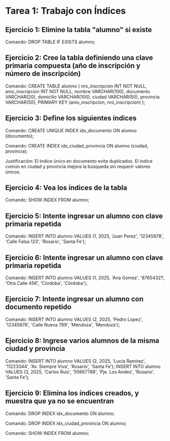 # Tarea 1: Trabajo con Índices

## Ejercicio 1: Elimine la tabla "alumno" si existe

Comando:
DROP TABLE IF EXISTS alumno;

## Ejercicio 2: Cree la tabla definiendo una clave primaria compuesta (año de inscripción y número de inscripción)

Comando:
CREATE TABLE alumno (
    nro_inscripcion INT NOT NULL,
    anio_inscripcion INT NOT NULL,
    nombre VARCHAR(100),
    documento VARCHAR(20),
    domicilio VARCHAR(100),
    ciudad VARCHAR(50),
    provincia VARCHAR(50),
    PRIMARY KEY (anio_inscripcion, nro_inscripcion)
);

## Ejercicio 3: Define los siguientes índices

Comando:
CREATE UNIQUE INDEX idx_documento ON alumno (documento);

Comando:
CREATE INDEX idx_ciudad_provincia ON alumno (ciudad, provincia);

Justificación:
El índice único en documento evita duplicados. El índice común en ciudad y provincia mejora la búsqueda sin requerir valores únicos.

## Ejercicio 4: Vea los índices de la tabla

Comando:
SHOW INDEX FROM alumno;

## Ejercicio 5: Intente ingresar un alumno con clave primaria repetida

Comando:
INSERT INTO alumno VALUES (1, 2025, 'Juan Perez', '12345678', 'Calle Falsa 123', 'Rosario', 'Santa Fe');

## Ejercicio 6: Intente ingresar un alumno con clave primaria repetida

Comando:
INSERT INTO alumno VALUES (1, 2025, 'Ana Gomez', '87654321', 'Otra Calle 456', 'Córdoba', 'Córdoba');

## Ejercicio 7: Intente ingresar un alumno con documento repetido

Comando:
INSERT INTO alumno VALUES (2, 2025, 'Pedro Lopez', '12345678', 'Calle Nueva 789', 'Mendoza', 'Mendoza');

## Ejercicio 8: Ingrese varios alumnos de la misma ciudad y provincia

Comando:
INSERT INTO alumno VALUES (2, 2025, 'Lucia Ramirez', '11223344', 'Av. Siempre Viva', 'Rosario', 'Santa Fe');
INSERT INTO alumno VALUES (3, 2025, 'Carlos Ruiz', '55667788', 'Pje. Los Andes', 'Rosario', 'Santa Fe');

## Ejercicio 9: Elimina los índices creados, y muestra que ya no se encuentran

Comando:
DROP INDEX idx_documento ON alumno;

Comando:
DROP INDEX idx_ciudad_provincia ON alumno;

Comando:
SHOW INDEX FROM alumno;
